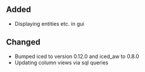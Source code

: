 ## Added
- Displaying entities etc. in gui

## Changed
- Bumped iced to version 0.12.0 and iced_aw to 0.8.0
- Updating column views via sql queries
